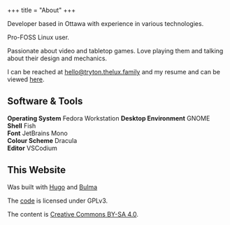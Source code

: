 +++
title = "About"
+++

Developer based in Ottawa with experience in various technologies.

Pro-FOSS Linux user.

Passionate about video and tabletop games. Love playing them and talking
about their design and mechanics.

I can be reached at
[hello@tryton.thelux.family](mailto:hello@tryton.thelux.family)
and my resume and can be viewed
[here](https://trytonvanmeer.dev/Resume/resume.pdf).

## Software & Tools

**Operating System** Fedora Workstation
**Desktop Environment** GNOME\
**Shell** Fish\
**Font** JetBrains Mono\
**Colour Scheme** Dracula\
**Editor** VSCodium


## This Website

Was built with [Hugo](https://gohugo.io) and [Bulma](https://bulma.io)

The [code](https://github.com/tryton-vanmeer/tryton-vanmeer.github.io)
is licensed under GPLv3.

The content is [Creative Commons BY-SA 4.0](https://creativecommons.org/licenses/by-sa/4.0).
